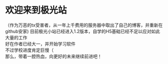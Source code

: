 # 欢迎来到极光站
（作为万恶的tx受害者，从一年上千费用的服务器中取出了自己的博客，并重新在github安家)
目前极光小站已经进入1.2版本，自学的H5基础已经不足以应对如此大量的工作<br>
好在作者已经大一，并开始学习软件<br>
不过学校进度肯定巨慢（<br>
那么，带着一腔热血，向更好的未来继续前进吧！<br>

